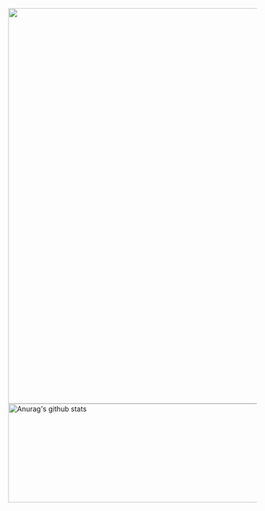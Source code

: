 

<img src="https://media.giphy.com/media/HscDLzkO8EOTmgkhQP/giphy.gif" width="800">
 <a href="https://github.com/Honor13/github-readme-stats"><img align="center" src="https://github-readme-stats.vercel.app/api?username=Honor13&show_icons=true&include_all_commits=true&theme=buefy&hide_border=true" alt="Anurag's github stats" width="800" height="200" /></a>  </a> 

